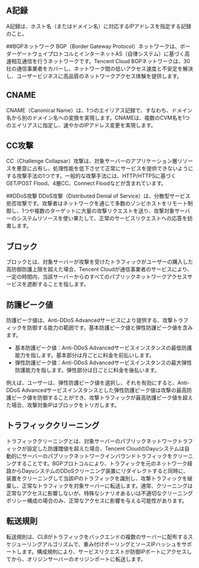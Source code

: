 

## A記録
A記録は、ホスト名（またはドメイン名）に対応するIPアドレスを指定する記録のこと。

##BGPネットワーク
BGP（Border Gateway Protocol）ネットワークは、ボーダーゲートウェイプロトコルとインターネットAS（自律システム）に基づく高速相互通信を行うネットワークです。Tencent Cloud BGPネットワークは、30社の通信事業者をカバーし、ネットワーク間の低いアクセス速度と不安定を解決し、ユーザービジネスに高品質のネットワークアクセス体験を提供します。

## CNAME
CNAME（Canonical Name）は、1つのエイリアス記録で、すなわち、ドメイン名から別のドメイン名への変換を実現します。CNAMEは、複数のCVM名を1つのエイリアスに指定し、速やかのIPアドレス変更を実現します。

## CC攻撃
CC（Challenge Collapsar）攻撃は、対象サーバーのアプリケーション層リソースを悪意に占有し、処理性能を低下させて正常にサービスを提供できないようにする攻撃手法の1つです。一般的な攻撃手法には、HTTP/HTTPSに基づくGET/POST Flood、4層CC、Connect Floodなどが含まれています。

##DDoS攻撃
DDoS攻撃（Distributed Denial of Service）は、分散型サービス拒否攻撃です。攻撃者はネットワークを通じて多数のゾンビホストをリモート制御し、1つや複数のターゲットに大量の攻撃リクエストを送り、攻撃対象サーバーのシステムリソースを使い果たして、正常のサービスリクエストへの応答を妨害します。

## ブロック
ブロックとは、対象サーバーが攻撃を受けたトラフィックがユーザーの購入した高防御防護上限を超えた場合、Tencent Cloudが通信事業者のサービスにより、一定の時間内、当該サーバーからのすべてのパブリックネットワークアクセスサービスを遮断することを指します。

## 防護ピーク値
防護ピーク値は、Anti-DDoS Advancedサービスにより提供する、攻撃トラフィックを防御する能力の範囲です。基本防護ピーク値と弾性防護ピーク値を含みます。
- 基本防護ピーク値：Anti-DDoS Advancedサービスインスタンスの最低防護能力を指します。基本部分は月ごとに料金を前払いします。
- 弾性防護ピーク値：Anti-DDoS Advancedサービスインスタンスの最大弾性防護能力を指します。弾性部分は日ごとに料金を後払います。

例えば、ユーザーは、弾性防護ピーク値を選択し、それを有効にすると、Anti-DDoS Advancedサービスインスタンスとした弾性防護ピーク値は攻撃の最高防護ピーク値を防御することができ、攻撃トラフィックが最高防護ピーク値を超えた場合、攻撃対象IPはブロックをトリガします。

## トラフィッククリーニング
トラフィッククリーニングとは、対象サーバーのパブリックネットワークトラフィックが設定した防護閾値を超えた場合、Tencent CloudのDayuシステムは自動的にサーバーのパブリックネットワークインバウンドトラフィックをクリーニングすることです。BGPプロトコルにより、トラフィックを元のネットワーク経路からDayuシステムのDDoSクリーニング装置にリダイレクトすると同時に、装置をクリーニングして当該IPのトラフィックを識別し、攻撃トラフィックを破棄し、正常なトラフィックを対象サーバーに転送します。通常、クリーニングは正常なアクセスに影響しないが、特殊なシナリオあるいは不適切なクリーニングポリシー構成の場合のみ、正常なアクセスに影響を与える可能性があります。

## 転送規則
転送規則は、CLBがトラフィックをバックエンドの複数のサーバーに配布するスケジューリングアルゴリズムで、重み付けポーリングとソースIPハッシュをサポートします。構成規則により、サービスリクエストが防御IPポートにアクセスしてから、オリジンサーバーのオリジンポートに転送します。

